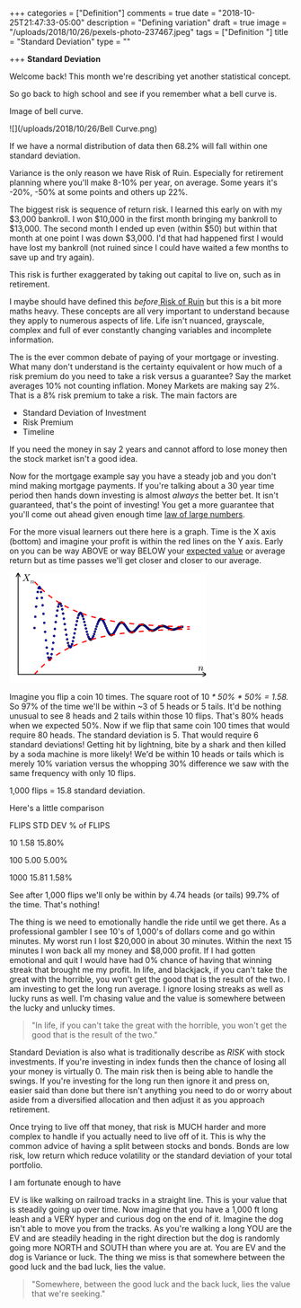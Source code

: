 +++
categories = ["Definition"]
comments = true
date = "2018-10-25T21:47:33-05:00"
description = "Defining variation"
draft = true
image = "/uploads/2018/10/26/pexels-photo-237467.jpeg"
tags = ["Definition "]
title = "Standard Deviation"
type = ""

+++
**Standard Deviation**

Welcome back! This month we're describing yet another statistical concept.

So go back to high school and see if you remember what a bell curve is.

Image of bell curve.

![](/uploads/2018/10/26/Bell Curve.png)

If we have a normal distribution of data then 68.2% will fall within one standard deviation.

Variance is the only reason we have Risk of Ruin. Especially for retirement planning where you'll make 8-10% per year, on average. Some years it's -20%, -50% at some points and others up 22%.

The biggest risk is sequence of return risk. I learned this early on with my $3,000 bankroll. I won $10,000 in the first month bringing my bankroll to $13,000. The second month I ended up even (within $50) but within that month at one point I was down $3,000. I'd that had happened first I would have lost my bankroll (not ruined since I could have waited a few months to save up and try again).

This risk is further exaggerated by taking out capital to live on, such as in retirement.

I maybe should have defined this _before_[ Risk of Ruin](http://bettingonsuccess.com/post/risk-of-ruin/ "Risk of Ruin") but this is a bit more maths heavy. These concepts are all very important to understand because they apply to numerous aspects of life. Life isn't nuanced, grayscale, complex and full of ever constantly changing variables and incomplete information.

The is the ever common debate of paying of your mortgage or investing. What many don't understand is the certainty equivalent or how much of a risk premium do you need to take a risk versus a guarantee? Say the market averages 10% not counting inflation. Money Markets are making say 2%. That is a 8% risk premium to take a risk. The main factors are

* Standard Deviation of Investment
* Risk Premium
* Timeline

If you need the money in say 2 years and cannot afford to lose money then the stock market isn't a good idea.

Now for the mortgage example say you have a steady job and you don't mind making mortgage payments. If you're talking about a 30 year time period then hands down investing is almost _always_ the better bet. It isn't guaranteed, that's the point of investing! You get a more guarantee that you'll come out ahead given enough time [law of large numbers](https://www.investopedia.com/terms/l/lawoflargenumbers.asp "Law of Large numbers").

For the more visual learners out there here is a graph. Time is the X axis (bottom) and imagine your profit is within the red lines on the Y axis. Early on you can be way ABOVE or way BELOW your [expected value](http://bettingonsuccess.com/post/expected-value/ "Expected Value") or average return but as time passes we'll get closer and closer to our average.

![](/uploads/2018/10/26/350px-Cauchy_sequence_illustration.svg.png)

Imagine you flip a coin 10 times. The square root of 10 _* 50% * 50% = 1.58._ So 97% of the time we'll be within \~3 of 5 heads or 5 tails. It'd be nothing unusual to see 8 heads and 2 tails within those 10 flips. That's 80% heads when we expected 50%. Now if we flip that same coin 100 times that would require 80 heads. The standard deviation is 5. That would require 6 standard deviations! Getting hit by lightning, bite by a shark and then killed by a soda machine is more likely! We'd be within 10 heads or tails which is merely 10% variation versus the whopping 30% difference we saw with the same frequency with only 10 flips.

1,000 flips = 15.8 standard deviation.

Here's a little comparison

FLIPS      STD DEV     % of FLIPS

10               1.58           15.80%

100              5.00            5.00%

1000          15.81            1.58%

See after 1,000 flips we'll only be within by 4.74 heads (or tails) 99.7% of the time. That's nothing!

The thing is we need to emotionally handle the ride until we get there. As a professional gambler I see 10's of 1,000's of dollars come and go within minutes. My worst run I lost $20,000 in about 30 minutes. Within the next 15 minutes I won back all my money and $8,000 profit. If I had gotten emotional and quit I would have had 0% chance of having that winning streak that brought me my profit. In life, and blackjack, if you can't take the great with the horrible, you won't get the good that is the result of the two. I am investing to get the long run average. I ignore losing streaks as well as lucky runs as well. I'm chasing value and the value is somewhere between the lucky and unlucky times.

> "In life, if you can't take the great with the horrible, you won't get the good that is the result of the two."

Standard Deviation is also what is traditionally describe as _RISK_ with stock investments. If you're investing in index funds then the chance of losing all your money is virtually 0. The main risk then is being able to handle the swings. If you're investing for the long run then ignore it and press on, easier said than done but there isn't anything you need to do or worry about aside from a diversified allocation and then adjust it as you approach retirement.

Once trying to live off that money, that risk is MUCH harder and more complex to handle if you actually need to live off of it. This is why the common advice of having a split between stocks and bonds. Bonds are low risk, low return which reduce volatility or the standard deviation of your total portfolio.

I am fortunate enough to have

EV is like walking on railroad tracks in a straight line. This is your value that is steadily going up over time. Now imagine that you have a 1,000 ft long leash and a VERY hyper and curious dog on the end of it. Imagine the dog isn't able to move you from the tracks. As you're walking a long YOU are the EV and are steadily heading in the right direction but the dog is randomly going more NORTH and SOUTH than where you are at. You are EV and the dog is Variance or luck. The thing we miss is that somewhere between the good luck and the bad luck, lies the value.

> "Somewhere, between the good luck and the back luck, lies the value that we're seeking."